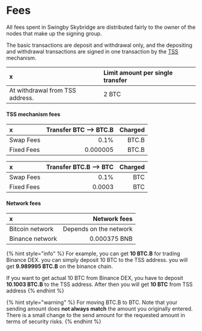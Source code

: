 # Fees

All fees spent in Swingby Skybridge are distributed fairly to the owner of the nodes that make up the signing group.

The basic transactions are deposit and withdrawal only, and the depositing and withdrawal transactions are signed in one transaction by the [TSS](how-it-works/threshold-signature-scheme.md) mechanism.

| x                                                             | Limit amount per single transfer |
| :--- | :--- |
| At withdrawal from TSS address. | 2 BTC |

#### TSS mechanism fees

| x | Transfer  BTC --&gt;  BTC.B | Charged |
| :--- | ---: | ---: |
| Swap Fees | 0.1% | BTC.B |
| Fixed Fees | 0.000005 | BTC.B |

| x | Transfer  BTC.B --&gt; BTC | Charged |
| :--- | ---: | ---: |
| Swap Fees | 0.1% | BTC |
| Fixed Fees | 0.0003 | BTC |

#### Network fees

| x | Network fees |
| :--- | ---: |
| Bitcoin network | Depends on the network |
| Binance network | 0.000375 BNB |

{% hint style="info" %}
For example, you can get **10 BTC.B** for trading Binance DEX. you can simply deposit 10 BTC to the TSS address. you will get **9.989995 BTC.B** on the binance chain. 

If you want to get actual 10 BTC from Binance DEX, you have to deposit **10.1003 BTC.B** to the TSS address. After then you will get **10 BTC** from TSS address
{% endhint %}

{% hint style="warning" %}
For moving BTC.B to BTC. Note that your sending amount does **not always match** the amount you originally entered. There is a small change to the send amount for the requested amount in terms of security risks. 
{% endhint %}

